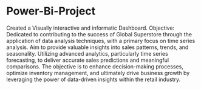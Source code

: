 # Power-Bi-Project
 Created a Visually interactive and informatic Dashboard.
Objective:
Dedicated to contributing to the success of Global Superstore through the application of data analysis techniques, with a primary focus on time series analysis. Aim to provide valuable insights into sales patterns, trends, and seasonality. Utilizing advanced analytics, particularly time series forecasting, to deliver accurate sales predictions and meaningful comparisons. The objective is to enhance decision-making processes, optimize inventory management, and ultimately drive business growth by leveraging the power of data-driven insights within the retail industry.

